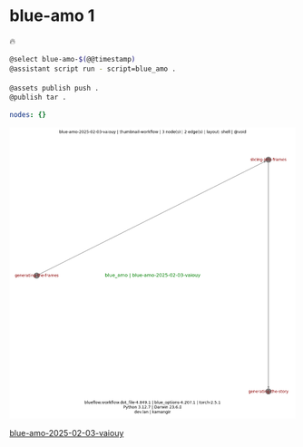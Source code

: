 # blue-amo 1

🔥

```bash
@select blue-amo-$(@@timestamp)
@assistant script run - script=blue_amo .

@assets publish push .
@publish tar .
```


```yaml
nodes: {}

```

![image](https://github.com/kamangir/assets/blob/main/blue-amo-2025-02-03-vaiouy/thumbnail-workflow.png?raw=true)

[blue-amo-2025-02-03-vaiouy](https://kamangir-public.s3.ca-central-1.amazonaws.com/blue-amo-2025-02-03-vaiouy.tar.gz)
